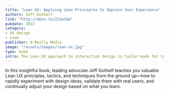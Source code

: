 ```yaml
---
title: 'Lean UX: Applying Lean Principles to Improve User Experience'
authors: Jeff Gothelf
link: "http://amzn.to/2i2w1Gm"
pubdate: 2013
category:
- UX design
- Lean
publisher: O'Reilly Media
image: "/assets/images/lean-ux.jpg"
type: book
intro: The Lean UX approach to interaction design is tailor-made for today’s web-driven reality.
---
```


 In this insightful book, leading advocate Jeff Gothelf teaches you valuable Lean UX principles, tactics, and techniques from the ground up—how to rapidly experiment with design ideas, validate them with real users, and continually adjust your design based on what you learn.